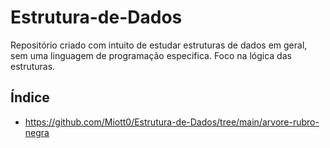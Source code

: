 # Estrutura-de-Dados
Repositório criado com intuito de estudar estruturas de dados em  geral, sem uma linguagem de programação especifica. Foco na lógica das estruturas.


## Índice

 - <a>https://github.com/Miott0/Estrutura-de-Dados/tree/main/arvore-rubro-negra<a/> 
